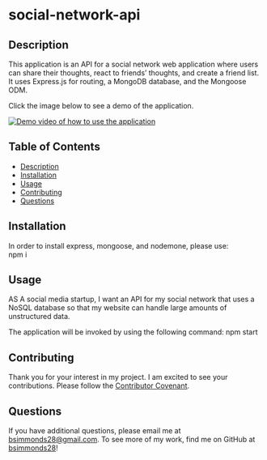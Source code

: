 # social-network-api

## Description

This application is an API for a social network web application where users can share their thoughts, react to friends’ thoughts, and create a friend list. It uses Express.js for routing, a MongoDB database, and the Mongoose ODM.

Click the image below to see a demo of the application.

[![Demo video of how to use the application](./assets/app_screenshot.png)](https://youtu.be/9mhuOJFV21M)

## Table of Contents
- [Description](#description)
- [Installation](#installation)
- [Usage](#usage)
- [Contributing](#contributing)
- [Questions](#questions)

## Installation
In order to install express, mongoose, and nodemone, please use:  
npm i

## Usage
AS A social media startup, I want an API for my social network that uses a NoSQL database so that my website can handle large amounts of unstructured data.

The application will be invoked by using the following command: 
npm start

## Contributing
Thank you for your interest in my project. I am excited to see your contributions. Please follow the [Contributor Covenant](https://www.contributor-covenant.org/).

## Questions
If you have additional questions, please email me at bsimmonds28@gmail.com.
To see more of my work, find me on GitHub at [bsimmonds28](https://github.com/bsimmonds28)!

